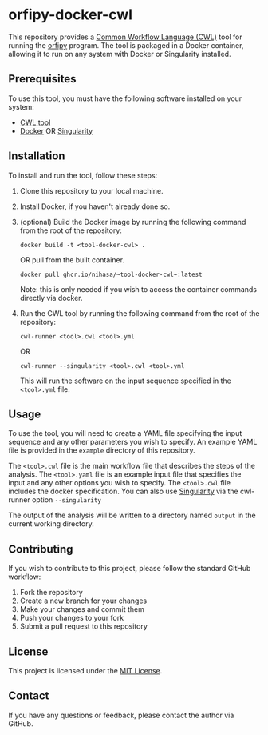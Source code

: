 # orfipy-docker-cwl

This repository provides a [Common Workflow Language (CWL)](https://www.commonwl.org/) tool for running the [orfipy](https://pypi.org/project/orfipy/) program. The tool is packaged in a Docker container, allowing it to run on any system with Docker or Singularity installed.

## Prerequisites

To use this tool, you must have the following software installed on your system:

- [CWL tool](https://github.com/common-workflow-language/cwltool)
- [Docker](https://www.docker.com/) OR [Singularity](https://sylabs.io/singularity/)

## Installation

To install and run the tool, follow these steps:

1. Clone this repository to your local machine.
2. Install Docker, if you haven't already done so.
3. (optional) Build the Docker image by running the following command from the root of the repository:

    ```
    docker build -t <tool-docker-cwl> .
    ```
    OR pull from the built container.
    ```
    docker pull ghcr.io/nihasa/~tool-docker-cwl~:latest
    ```
   Note: this is only needed if you wish to access the container commands directly via docker.
4. Run the CWL tool by running the following command from the root of the repository:

    ```
    cwl-runner <tool>.cwl <tool>.yml
    ```
    OR
    ```
    cwl-runner --singularity <tool>.cwl <tool>.yml
    ```

   This will run the <tool> software on the input sequence specified in the `<tool>.yml` file.

## Usage

To use the tool, you will need to create a YAML file specifying the input sequence and any other parameters you wish to specify. An example YAML file is provided in the `example` directory of this repository.

The `<tool>.cwl` file is the main workflow file that describes the steps of the <tool> analysis. The `<tool>.yaml` file is an example input file that specifies the input and any other options you wish to specify. The `<tool>.cwl` file includes the docker specification. You can also use [Singularity](https://sylabs.io/singularity/) via the cwl-runner option `--singularity` 

The output of the analysis will be written to a directory named `output` in the current working directory.

## Contributing

If you wish to contribute to this project, please follow the standard GitHub workflow:

1. Fork the repository
2. Create a new branch for your changes
3. Make your changes and commit them
4. Push your changes to your fork
5. Submit a pull request to this repository

## License

This project is licensed under the [MIT License](https://github.com/Nihasa/tool-docker-cwl/blob/main/LICENSE).

## Contact

If you have any questions or feedback, please contact the author via GitHub.
